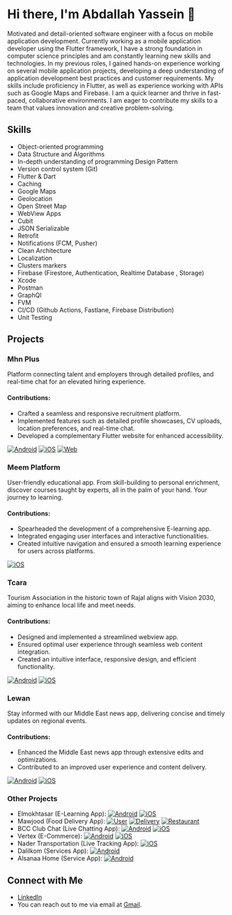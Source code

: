 # Hi there, I'm Abdallah Yassein 👋

Motivated and detail-oriented software engineer with a focus on mobile application development. Currently working as a mobile application developer using the Flutter framework, I have a strong foundation in computer science principles and am constantly learning new skills and technologies. In my previous roles, I gained hands-on experience working on several mobile application projects, developing a deep understanding of application development best practices and customer requirements. My skills include proficiency in Flutter, as well as experience working with APIs such as Google Maps and Firebase. I am a quick learner and thrive in fast-paced, collaborative environments. I am eager to contribute my skills to a team that values innovation and creative problem-solving.

## Skills

- Object-oriented programming
- Data Structure and Algorithms
- In-depth understanding of programming Design Pattern
- Version control system (Git)
- Flutter & Dart
- Caching
- Google Maps
- Geolocation
- Open Street Map
- WebView Apps
- Cubit
- JSON Serializable
- Retrofit
- Notifications (FCM, Pusher)
- Clean Architecture
- Localization
- Clusters markers
- Firebase (Firestore, Authentication, Realtime Database , Storage)
- Xcode
- Postman
- GraphQl
- FVM
- CI/CD (Github Actions, Fastlane, Firebase Distribution)
- Unit Testing

## Projects

### Mhn Plus
Platform connecting talent and employers through detailed profiles, and real-time chat for an elevated hiring experience.

#### Contributions:
- Crafted a seamless and responsive recruitment platform.
- Implemented features such as detailed profile showcases, CV uploads, location preferences, and real-time chat.
- Developed a complementary Flutter website for enhanced accessibility.

[![Android](https://img.shields.io/badge/Android-Download-blue.svg)](https://play.google.com/store/apps/details?id=com.elryad.mehan&pli=1)  [![iOS](https://img.shields.io/badge/iOS-Download-blue.svg)](https://apps.apple.com/us/app/mhn-plus-%D9%85%D9%87%D9%86-%D8%A8%D9%84%D8%B3/id6456401240)  [![Web](https://img.shields.io/badge/Web-Visit-blue.svg)](https://mhnplus.com/)

### Meem Platform
User-friendly educational app. From skill-building to personal enrichment, discover courses taught by experts, all in the palm of your hand. Your journey to learning.

#### Contributions:
- Spearheaded the development of a comprehensive E-learning app.
- Integrated engaging user interfaces and interactive functionalities.
- Created intuitive navigation and ensured a smooth learning experience for users across platforms.

[![iOS](https://img.shields.io/badge/iOS-Download-blue.svg)](https://apps.apple.com/us/app/%D9%85%D9%8A%D9%85-%D8%A7%D9%84%D8%AA%D8%B9%D9%84%D9%8A%D9%85%D9%8A%D8%A9/id6456411469)

### Tcara
Tourism Association in the historic town of Rajal aligns with Vision 2030, aiming to enhance local life and meet needs.

#### Contributions:
- Designed and implemented a streamlined webview app.
- Ensured optimal user experience through seamless web content integration.
- Created an intuitive interface, responsive design, and efficient functionality.

[![Android](https://img.shields.io/badge/Android-Download-blue.svg)](https://play.google.com/store/apps/details?id=com.elryad.touristca)  [![iOS](https://img.shields.io/badge/iOS-Download-blue.svg)](https://apps.apple.com/us/app/tcara-%D8%AA%D9%83%D8%A7%D8%B1%D8%A7/id6449399114)

### Lewan
Stay informed with our Middle East news app, delivering concise and timely updates on regional events.

#### Contributions:
- Enhanced the Middle East news app through extensive edits and optimizations.
- Contributed to an improved user experience and content delivery.

[![Android](https://img.shields.io/badge/Android-Download-blue.svg)](https://play.google.com/store/apps/details?id=com.liwan.app595&hl=en&gl=US)  [![iOS](https://img.shields.io/badge/iOS-Download-blue.svg)](https://play.google.com/store/apps/details?id=com.liwan.app595&hl=en&gl=US)

### Other Projects
- Elmokhtasar (E-Learning App): [![Android](https://img.shields.io/badge/Android-Download-blue.svg)](https://play.google.com/store/apps/details?id=com.elryad.elmoktaser&hl=en&gl=US)  [![iOS](https://img.shields.io/badge/iOS-Download-blue.svg)](https://apps.apple.com/us/app/%D8%A7%D9%84%D9%85%D8%AE%D8%AA%D8%B5%D8%B1-%D8%A7%D9%84%D8%B4%D8%A7%D9%85%D9%84/id6464169305)
- Mawjood (Food Delivery App): [![User](https://img.shields.io/badge/Android-Download-blue.svg)](https://play.google.com/store/apps/details?id=com.gmk.userapp)  [![Delivery](https://img.shields.io/badge/Android-Download-blue.svg)](apps/details?id=com.gmk.deliveryapp)  [![Restaurant](https://img.shields.io/badge/Android-Download-blue.svg)](https://play.google.com/store/apps/details?id=com.gmk.restaurantapp)
- BCC Club Chat (Live Chatting App): [![Android](https://img.shields.io/badge/Android-Download-blue.svg)](https://play.google.com/store/apps/details?id=com.bcc.chat)  [![iOS](https://img.shields.io/badge/iOS-Download-blue.svg)](https://apps.apple.com/us/app/bcc-club-chat/id1668432103)
- Vertex (E-Commerce): [![Android](https://img.shields.io/badge/Android-Download-blue.svg)](https://play.google.com/store/apps/details?id=com.mutasem.vertex)  [![iOS](https://img.shields.io/badge/iOS-Download-blue.svg)](https://apps.apple.com/us/app/vertex/id6463097644)
- Nader Transportation (Live Tracking App): [![iOS](https://img.shields.io/badge/iOS-Download-blue.svg)](https://apps.apple.com/sa/app/%D9%86%D8%A7%D8%AF%D8%B1-%D9%84%D9%84%D9%86%D9%82%D9%84/id6446181588)
- Dalilkom (Services App): [![Android](https://img.shields.io/badge/Android-Download-blue.svg)](https://play.google.com/store/apps/details?id=com.elnooronline.dalilkoom)
- Alsanaa Home (Service App): [![Android](https://img.shields.io/badge/Android-Download-blue.svg)](https://play.google.com/store/apps/details?id=com.elnooronline.sn3astore)

## Connect with Me
- [LinkedIn](https://www.linkedin.com/in/abdallah-yassein/)
- You can reach out to me via email at [Gmail](mailto:abdallah.work.1998@gmail.com).

